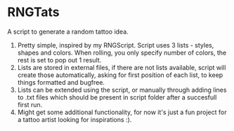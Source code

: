 # RNGTats
A script to generate a random tattoo idea.

1. Pretty simple, inspired by my RNGScript. Script uses 3 lists - styles, shapes and colors. When rolling, you only specify number of colors,
the rest is set to pop out 1 result.
2. Lists are stored in external files, if there are not lists available, script will create those automatically, asking for first position of each list,
to keep things formatted and bugfree.
3. Lists can be extended using the script, or manually through adding lines to .txt files which should be present in script folder after a succesfull first run.
4. Might get some additional functionality, for now it's just a fun project for a tattoo artist looking for inspirations :).
